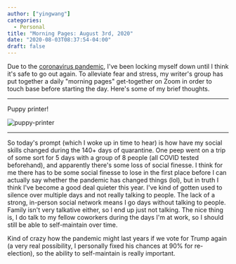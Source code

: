 ```yaml
---
author: ["yingwang"]
categories:
  - Personal
title: "Morning Pages: August 3rd, 2020"
date: "2020-08-03T08:37:54-04:00"
draft: false
---
```


Due to the [coronavirus
pandemic](https://en.wikipedia.org/wiki/2019-20_coronavirus_pandemic), I've been
locking myself down until I think it's safe to go out again. To alleviate fear
and stress, my writer's group has put together a daily "morning pages"
get-together on Zoom in order to touch base before starting the day. Here's some
of my brief thoughts.

---

Puppy printer!

![puppy-printer](/img/posts/2020/08/03/morning_pages.jpg)

---

So today's prompt (which I woke up in time to hear) is how have my social skills
changed during the 140+ days of quarantine. One peep went on a trip of some sort
for 5 days with a group of 8 people (all COVID tested beforehand), and
apparently there's some loss of social finesse. I think for me there has to be
some social finesse to lose in the first place before I can actually say whether
the pandemic has changed things (lol), but in truth I think I've become a good
deal quieter this year. I've kind of gotten used to silence over multiple days
and not really talking to people. The lack of a strong, in-person social network
means I go days without talking to people. Family isn't very talkative either,
so I end up just not talking. The nice thing is, I do talk to my fellow
coworkers during the days I'm at work, so I should still be able to
self-maintain over time.

Kind of crazy how the pandemic might last years if we vote for Trump again (a
very real possibility, I personally fixed his chances at 90% for re-election),
so the ability to self-maintain is really important.
